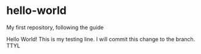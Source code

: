 # hello-world
My first repository, following the guide

Hello World!
This is my testing line. I will commit this change to the branch.
TTYL
